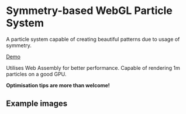 # Symmetry-based WebGL Particle System

A particle system capable of creating beautiful patterns due to usage of symmetry.

[Demo](https://peancored.github.io/particle-system-webgl/)

Utilises Web Assembly for better performance. Capable of rendering 1m particles on a good GPU.

**Optimisation tips are more than welcome!**

## Example images

